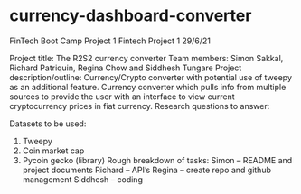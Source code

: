 # currency-dashboard-converter
FinTech Boot Camp Project 1 
Fintech Project 1 
29/6/21

Project title: 
The R2S2 currency converter 
Team members: 
Simon Sakkal, Richard Patriquin, Regina Chow and Siddhesh Tungare
Project description/outline:
Currency/Crypto converter with potential use of tweepy as an additional feature.
Currency converter which pulls info from multiple sources to provide the user with an interface to view current cryptocurrency prices in fiat currency.
Research questions to answer:

Datasets to be used:
1)	Tweepy
2)	Coin market cap
3)	Pycoin gecko (library)
Rough breakdown of tasks:
Simon – README and project documents
Richard – API’s
Regina – create repo and github management 
Siddhesh – coding 
